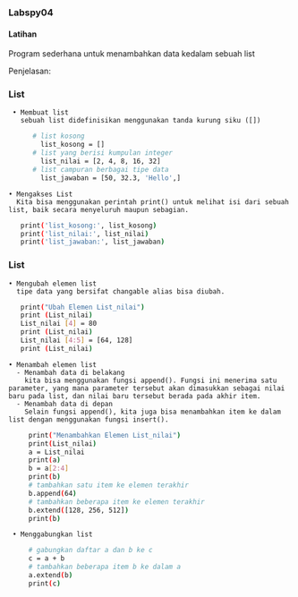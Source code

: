 ### Labspy04
#### Latihan 

<p> Program sederhana untuk menambahkan data kedalam sebuah list </p>

Penjelasan:
### List
     • Membuat list
       sebuah list didefinisikan menggunakan tanda kurung siku ([])
 ```bash
       # list kosong
         list_kosong = []
       # list yang berisi kumpulan integer
         list_nilai = [2, 4, 8, 16, 32]
       # list campuran berbagai tipe data
         list_jawaban = [50, 32.3, 'Hello',]    
 ```
    • Mengakses List
      Kita bisa menggunakan perintah print() untuk melihat isi dari sebuah list, baik secara menyeluruh maupun sebagian.
```bash
   print('list_kosong:', list_kosong)
   print('list_nilai:', list_nilai)
   print('list_jawaban:', list_jawaban)
```
### List
    • Mengubah elemen list
      tipe data yang bersifat changable alias bisa diubah.
```bash
   print("Ubah Elemen List_nilai")
   print (List_nilai)
   List_nilai [4] = 80
   print (List_nilai)
   List_nilai [4:5] = [64, 128]
   print (List_nilai)
```
    • Menambah elemen list
      - Menambah data di belakang
        kita bisa menggunakan fungsi append(). Fungsi ini menerima satu parameter, yang mana parameter tersebut akan dimasukkan sebagai nilai baru pada list, dan nilai baru tersebut berada pada akhir item.
      - Menambah data di depan
        Selain fungsi append(), kita juga bisa menambahkan item ke dalam list dengan menggunakan fungsi insert().
```bash
     print("Menambahkan Elemen List_nilai")
     print(List_nilai)
     a = List_nilai
     print(a)
     b = a[2:4]
     print(b)
     # tambahkan satu item ke elemen terakhir
     b.append(64)
     # tambahkan beberapa item ke elemen terakhir
     b.extend([128, 256, 512])
     print(b)
```
     • Menggabungkan list
```bash
     # gabungkan daftar a dan b ke c
     c = a + b
     # tambahkan beberapa item b ke dalam a
     a.extend(b)
     print(c)
```






